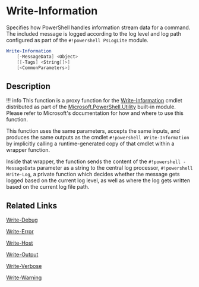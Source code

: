 # Write-Information

Specifies how PowerShell handles information stream data for a command. The included message is logged according to the log level and log path configured as part of the `#!powershell PsLogLite` module.

```powershell
Write-Information
    [-MessageData] <Object>
    [[-Tags] <String[]>]
    [<CommonParameters>]
```

## Description

!!! info
    This function is a proxy function for the [Write-Information](https://docs.microsoft.com/en-us/powershell/module/microsoft.powershell.utility/write-information) cmdlet distributed as part of the [Microsoft.PowerShell.Utility](https://docs.microsoft.com/en-us/powershell/module/microsoft.powershell.utility/) built-in module. Please refer to Microsoft's documentation for how and where to use this function.

This function uses the same parameters, accepts the same inputs, and produces the same outputs as the cmdlet `#!powershell Write-Information` by implicitly calling a runtime-generated copy of that cmdlet within a wrapper function.

Inside that wrapper, the function sends the content of the `#!powershell -MessageData` parameter as a string to the central log processor, `#!powershell Write-Log`, a private function which decides whether the message gets logged based on the current log level, as well as where the log gets written based on the current log file path.

## Related Links

[Write-Debug](./Write-Debug.md)

[Write-Error](./Write-Error.md)

[Write-Host](./Write-Host.md)

[Write-Output](./Write-Output.md)

[Write-Verbose](./Write-Verbose.md)

[Write-Warning](./Write-Warning.md)
